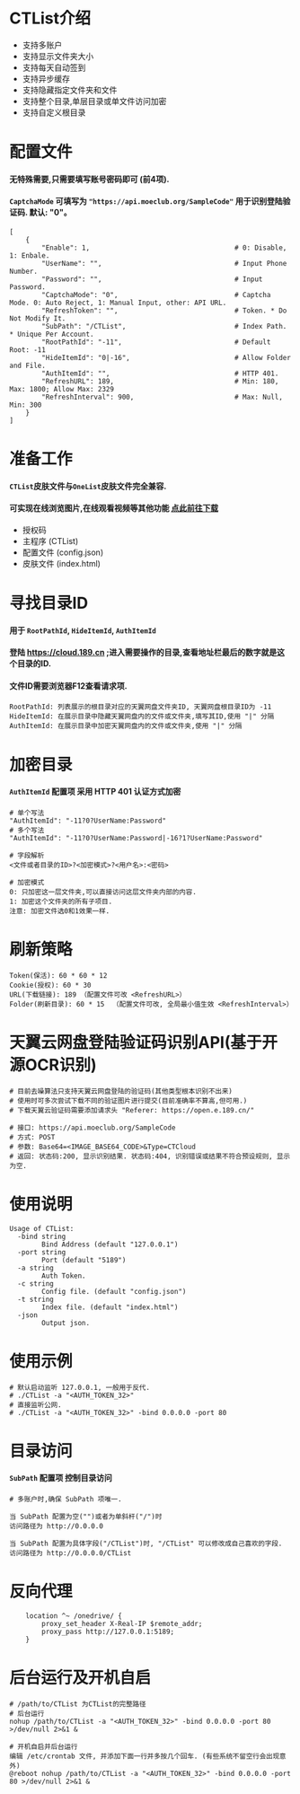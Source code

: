 # CTList介绍
- 支持多账户
- 支持显示文件夹大小
- 支持每天自动签到
- 支持异步缓存
- 支持隐藏指定文件夹和文件
- 支持整个目录,单层目录或单文件访问加密
- 支持自定义根目录

# 配置文件
#### 无特殊需要,只需要填写账号密码即可 (前4项). 
#### `CaptchaMode` 可填写为 `"https://api.moeclub.org/SampleCode"` 用于识别登陆验证码. 默认: "0"。
```
[
    {
        "Enable": 1,                                    # 0: Disable, 1: Enbale.
        "UserName": "",                                 # Input Phone Number.
        "Password": "",                                 # Input Password.
        "CaptchaMode": "0",                             # Captcha Mode. 0: Auto Reject, 1: Manual Input, other: API URL. 
        "RefreshToken": "",                             # Token. * Do Not Modify It.
        "SubPath": "/CTList",                           # Index Path. * Unique Per Account.
        "RootPathId": "-11",                            # Default Root: -11
        "HideItemId": "0|-16",                          # Allow Folder and File.
        "AuthItemId": "",                               # HTTP 401.
        "RefreshURL": 189,                              # Min: 180, Max: 1800; Allow Max: 2329
        "RefreshInterval": 900,                         # Max: Null, Min: 300
    }
]
```

# 准备工作
#### `CTList`皮肤文件与`OneList`皮肤文件完全兼容.
#### 可实现在线浏览图片,在线观看视频等其他功能 [点此前往下载](https://github.com/MoeClub/OneList/tree/master/Rewrite/@Theme/HaorWu)
- 授权码
- 主程序 (CTList)
- 配置文件 (config.json)
- 皮肤文件 (index.html)

# 寻找目录ID
#### 用于 `RootPathId`, `HideItemId`, `AuthItemId`
#### 登陆 https://cloud.189.cn ;进入需要操作的目录,查看地址栏最后的数字就是这个目录的ID.
#### 文件ID需要浏览器F12查看请求项.
```
RootPathId: 列表展示的根目录对应的天翼网盘文件夹ID, 天翼网盘根目录ID为 -11 
HideItemId: 在展示目录中隐藏天翼网盘内的文件或文件夹,填写其ID,使用 "|" 分隔
AuthItemId: 在展示目录中加密天翼网盘内的文件或文件夹,使用 "|" 分隔
```

# 加密目录
#### `AuthItemId` 配置项 采用 HTTP 401 认证方式加密
```
# 单个写法
"AuthItemId": "-11?0?UserName:Password"
# 多个写法
"AuthItemId": "-11?0?UserName:Password|-16?1?UserName:Password"

# 字段解析
<文件或者目录的ID>?<加密模式>?<用户名>:<密码>

# 加密模式
0: 只加密这一层文件夹,可以直接访问这层文件夹内部的内容.
1: 加密这个文件夹的所有子项目.
注意: 加密文件选0和1效果一样.
```

# 刷新策略
```
Token(保活): 60 * 60 * 12
Cookie(授权): 60 * 30
URL(下载链接): 189 （配置文件可改 <RefreshURL>）
Folder(刷新目录): 60 * 15  （配置文件可改, 全局最小值生效 <RefreshInterval>）
```

# 天翼云网盘登陆验证码识别API(基于开源OCR识别)
```
# 目前去噪算法只支持天翼云网盘登陆的验证码(其他类型根本识别不出来)
# 使用时可多次尝试下载不同的验证图片进行提交(目前准确率不算高,但可用.)
# 下载天翼云验证码需要添加请求头 "Referer: https://open.e.189.cn/"

# 接口: https://api.moeclub.org/SampleCode
# 方式: POST
# 参数: Base64=<IMAGE_BASE64_CODE>&Type=CTCloud
# 返回: 状态码:200, 显示识别结果. 状态码:404, 识别错误或结果不符合预设规则, 显示为空.
```

# 使用说明
```
Usage of CTList:
  -bind string
        Bind Address (default "127.0.0.1")
  -port string
        Port (default "5189")
  -a string
        Auth Token.
  -c string
        Config file. (default "config.json")
  -t string
        Index file. (default "index.html")
  -json
        Output json.
```

# 使用示例
```
# 默认启动监听 127.0.0.1, 一般用于反代.
# ./CTList -a "<AUTH_TOKEN_32>"
# 直接监听公网.
# ./CTList -a "<AUTH_TOKEN_32>" -bind 0.0.0.0 -port 80
```

# 目录访问
#### `SubPath` 配置项 控制目录访问 
```
# 多账户时,确保 SubPath 项唯一.

当 SubPath 配置为空("")或者为单斜杆("/")时
访问路径为 http://0.0.0.0

当 SubPath 配置为具体字段("/CTList")时, "/CTList" 可以修改成自己喜欢的字段.
访问路径为 http://0.0.0.0/CTList

```

# 反向代理
```
    location ^~ /onedrive/ {
        proxy_set_header X-Real-IP $remote_addr;
        proxy_pass http://127.0.0.1:5189;
    }
```

# 后台运行及开机自启
```
# /path/to/CTList 为CTList的完整路径
# 后台运行
nohup /path/to/CTList -a "<AUTH_TOKEN_32>" -bind 0.0.0.0 -port 80 >/dev/null 2>&1 &

# 开机自启并后台运行
编辑 /etc/crontab 文件, 并添加下面一行并多按几个回车. (有些系统不留空行会出现意外)
@reboot nohup /path/to/CTList -a "<AUTH_TOKEN_32>" -bind 0.0.0.0 -port 80 >/dev/null 2>&1 &

```
